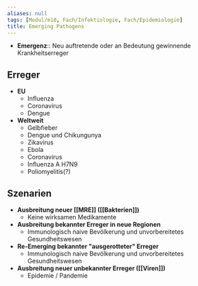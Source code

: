 ```yaml
---
aliases: null
tags: [Modul/m18, Fach/Infektiologie, Fach/Epidemiologie]
title: Emerging Pathogens
---
```

- **Emergenz**:: Neu auftretende oder an Bedeutung gewinnende Krankheitserreger
## Erreger
- **EU**
	- Influenza
	- Coronavirus
	- Dengue
- **Weltweit**
	- Gelbfieber
	- Dengue und Chikungunya
	- Zikavirus
	- Ebola
	- Coronavirus
	- Influenza A H7N9
	- Poliomyelitis(?)
## Szenarien
- **Ausbreitung neuer [[MRE]] ([[Bakterien]])**
	- Keine wirksamen Medikamente
- **Ausbreitung bekannter Erreger in neue Regionen**
	- Immunologisch naive Bevölkerung und unvorbereitetes Gesundheitswesen
- **Re-Emerging bekannter "ausgerotteter" Erreger**
	- Immunologisch naive Bevölkerung und unvorbereitetes Gesundheitswesen
- **Ausbreitung neuer unbekannter Erreger ([[Viren]])**
	- Epidemie / Pandemie